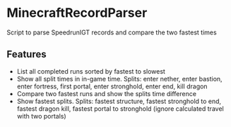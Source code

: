 # MinecraftRecordParser

Script to parse SpeedrunIGT records and compare the two fastest times

## Features
* List all completed runs sorted by fastest to slowest
* Show all split times in in-game time. Splits: enter nether, enter bastion, enter fortress, first portal, enter stronghold, enter end, kill dragon
* Compare two fastest runs and show the splits time difference
* Show fastest splits. Splits: fastest structure, fastest stronghold to end, fastest dragon kill, fastest portal to stronghold (ignore calculated travel with two portals)
